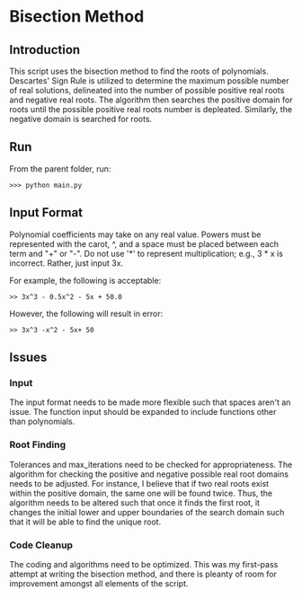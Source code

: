 # Bisection Method

## Introduction
This script uses the bisection method to find the roots of polynomials. Descartes' Sign Rule is utilized to determine the maximum possible number of real solutions, delineated into the number of possible positive real roots and negative real roots. The algorithm then searches the positive domain for roots until the possible positive real roots number is depleated. Similarly, the negative domain is searched for roots.

## Run
From the parent folder, run:

    >>> python main.py

## Input Format
Polynomial coefficients may take on any real value. Powers must be represented with the carot, ^, and a space must be placed between each term and "+" or "-". Do not use '*' to represent multiplication; e.g., 3 * x is incorrect. Rather, just input 3x.

For example, the following is acceptable:

    >> 3x^3 - 0.5x^2 - 5x + 50.0
  
However, the following will result in error:

    >> 3x^3 -x^2 - 5x+ 50

## Issues
### Input
The input format needs to be made more flexible such that spaces aren't an issue. The function input should be expanded to include functions other than polynomials.

### Root Finding
Tolerances and max_iterations need to be checked for appropriateness. The algorithm for checking the positive and negative possible real root domains needs to be adjusted. For instance, I believe that if two real roots exist within the positive domain, the same one will be found twice. Thus, the algorithm needs to be altered such that once it finds the first root, it changes the initial lower and upper boundaries of the search domain such that it will be able to find the unique root.

### Code Cleanup
The coding and algorithms need to be optimized. This was my first-pass attempt at writing the bisection method, and there is pleanty of room for improvement amongst all elements of the script. 
